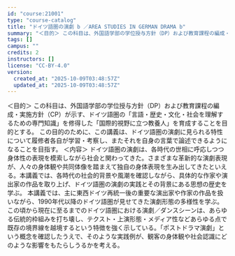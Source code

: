 ```yaml
---
id: "course:21001"
type: "course-catalog"
title: "ドイツ語圏の演劇 b ／AREA STUDIES IN GERMAN DRAMA b"
summary: "＜目的＞ この科目は、外国語学部の学位授与方針（DP）および教育課程の編成・実施方針（CP）が示す、ドイツ語圏の「言語・歴史・文化・社会を理解するための専門知識」を修得した「国際的視野に立つ教養人」を育成することを目的とする。 この目的のた…"
tags: []
campus: ""
credits: 2
instructors: []
license: "CC-BY-4.0"
version:
  created_at: "2025-10-09T03:48:57Z"
  updated_at: "2025-10-09T03:48:57Z"
---
```

＜目的＞ この科目は、外国語学部の学位授与方針（DP）および教育課程の編成・実施方針（CP）が示す、ドイツ語圏の「言語・歴史・文化・社会を理解するための専門知識」を修得した「国際的視野に立つ教養人」を育成することを目的とする。 この目的のために、この講義は、ドイツ語圏の演劇に見られる特性について履修者各自が学習・考察し、またそれを自身の言葉で論述できるようになることを目指す。 ＜内容＞ ドイツ語圏の演劇は、各時代の世相に呼応しつつ身体性の表現を模索しながら社会と関わってきた。さまざまな革新的な演劇表現が、人々の身体観や共同体像を踏まえて独自の身体表現を生み出してきたといえる。本講義では、各時代の社会的背景や風潮を確認しながら、具体的な作家や演出家の作品を取り上げ、ドイツ語圏の演劇の実践とその背景にある思想の歴史を学ぶ。 本講義では、主に東西ドイツ再統一後の重要な演出家や作家の作品を扱いながら、1990年代以降のドイツ語圏が見せてきた演劇形態の多様性を学ぶ。この頃から現在に至るまでのドイツ語圏における演劇／ダンスシーンは、あらゆる伝統的枠組みを打ち壊し、テクスト・上演形態・メディア性などあらゆる点で既存の境界線を越境するという特徴を強く示している。「ポストドラマ演劇」という概念を確認したうえで、そのような実践例が、観客の身体観や社会認識にどのような影響をもたらしうるかを考える。
